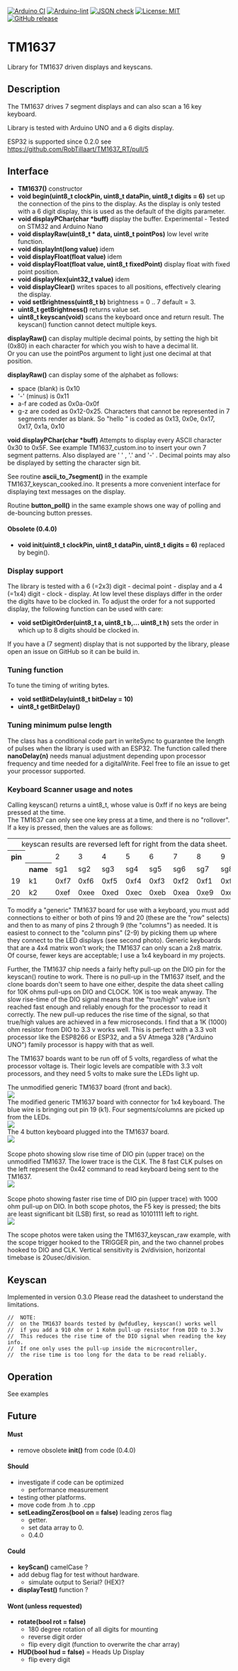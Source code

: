 [![Arduino CI](https://github.com/robtillaart/TM1637_RT/workflows/Arduino%20CI/badge.svg)](https://github.com/marketplace/actions/arduino_ci)
[![Arduino-lint](https://github.com/RobTillaart/TM1637_RT/actions/workflows/arduino-lint.yml/badge.svg)](https://github.com/RobTillaart/TM1637_RT/actions/workflows/arduino-lint.yml)
[![JSON check](https://github.com/RobTillaart/TM1637_RT/actions/workflows/jsoncheck.yml/badge.svg)](https://github.com/RobTillaart/TM1637_RT/actions/workflows/jsoncheck.yml)
[![License: MIT](https://img.shields.io/badge/license-MIT-green.svg)](https://github.com/RobTillaart/TM1637_RT/blob/master/LICENSE)
[![GitHub release](https://img.shields.io/github/release/RobTillaart/TM1637_RT.svg?maxAge=3600)](https://github.com/RobTillaart/TM1637_RT/releases)


# TM1637

Library for TM1637 driven displays and keyscans.


## Description

The TM1637 drives 7 segment displays and can also scan a 16 key keyboard.

Library is tested with Arduino UNO and a 6 digits display.

ESP32 is supported since 0.2.0 see https://github.com/RobTillaart/TM1637_RT/pull/5


## Interface

- **TM1637()** constructor
- **void begin(uint8_t clockPin, uint8_t dataPin, uint8_t digits = 6)** set up the connection of the pins to the display.
As the display is only tested with a 6 digit display, this is used as the default of the digits parameter.
- **void displayPChar(char \*buff)** display the buffer. Experimental - Tested on STM32 and Arduino Nano
- **void displayRaw(uint8_t \* data, uint8_t pointPos)** low level write function.
- **void displayInt(long value)** idem
- **void displayFloat(float value)** idem
- **void displayFloat(float value, uint8_t fixedPoint)** display float with fixed point position.
- **void displayHex(uint32_t value)** idem
- **void displayClear()** writes spaces to all positions, effectively clearing the display.
- **void setBrightness(uint8_t b)** brightness = 0 .. 7 default = 3.
- **uint8_t getBrightness()** returns value set.
- **uint8_t keyscan(void)** scans the keyboard once and return result. 
The keyscan() function cannot detect multiple keys.


**displayRaw()** can display multiple decimal points, by setting the high bit (0x80) 
in each character for which you wish to have a decimal lit.  
Or you can use the pointPos argument to light just one decimal at that position.

**displayRaw()** can display some of the alphabet as follows:
   - space (blank) is 0x10
   - '-' (minus) is 0x11
   - a-f are coded as 0x0a-0x0f
   - g-z are coded as 0x12-0x25.  Characters that cannot be represented in 7 segments render as blank.
So "hello " is coded as 0x13, 0x0e, 0x17, 0x17, 0x1a, 0x10
   
**void displayPChar(char \*buff)** Attempts to display every ASCII character 0x30 to 0x5F. 
See example TM1637_custom.ino to insert your own 7 segment patterns.
Also displayed are  '  ' , '.' and '-' . Decimal points may also be displayed by setting the character sign bit.

See routine **ascii_to_7segment()** in the example TM1637_keyscan_cooked.ino. 
It presents a more convenient interface for displaying text messages on the display.

Routine **button_poll()** in the same example shows one way of polling and de-bouncing button presses.


#### Obsolete (0.4.0)

- **void init(uint8_t clockPin, uint8_t dataPin, uint8_t digits = 6)** replaced by begin().


### Display support

The library is tested with a 6 (=2x3) digit - decimal point - display and a 4 (=1x4) digit - clock - display. 
At low level these displays differ in the order the digits have to be clocked in.
To adjust the order for a not supported display, the following function can be used with care:

- **void setDigitOrder(uint8_t a, uint8_t b,... uint8_t h)** sets the order in which up to 8 digits should be clocked in.

If you have a (7 segment) display that is not supported by the library, 
please open an issue on GitHub so it can be build in.


### Tuning function

To tune the timing of writing bytes.

- **void    setBitDelay(uint8_t bitDelay = 10)**
- **uint8_t getBitDelay()**


### Tuning minimum pulse length

The class has a conditional code part in writeSync to guarantee the length of pulses
when the library is used with an ESP32. The function called there **nanoDelay(n)**
needs manual adjustment depending upon processor frequency and time needed for a digitalWrite.
Feel free to file an issue to get your processor supported.

### Keyboard Scanner usage and notes


Calling keyscan() returns a uint8_t, whose value is 0xff if no keys are being pressed at the time.  
The TM1637 can only see one key press at a time, and there is no "rollover".  
If a key is pressed, then the values are as follows:

<CENTER>
<TABLE>
<TR>
<TD colspan = 10 align="center">
   keyscan results are reversed left for right from the data sheet.
</TD>
</TR>
<TR>
<TH>pin</TH><TD>&nbsp</TD><TD>2</TD><TD>3</TD><TD>4</TD><TD>5</TD><TD>6</TD><TD>7</TD><TD>8</TD><TD>9</TD>
</TR>
<TR>
</TD><TD>&nbsp;</TD><TH>name</TH><TD>sg1</TD><TD>sg2</TD><TD>sg3</TD><TD>sg4</TD><TD>sg5</TD><TD>sg6</TD><TD>sg7</TD><TD>sg8</TD>
</TR>
<TR>
</TD><TD>19</TD><TD>k1</TD><TD>0xf7</TD><TD>0xf6</TD><TD>0xf5</TD><TD>0xf4</TD><TD>0xf3</TD><TD>0xf2</TD><TD>0xf1</TD><TD>0xf0</TD>
</TR>
<TR>
</TD><TD>20</TD><TD>k2</TD><TD>0xef</TD><TD>0xee</TD><TD>0xed</TD><TD>0xec</TD><TD>0xeb</TD><TD>0xea</TD><TD>0xe9</TD><TD>0xe8</TD>
</TR>
</TABLE>
</CENTER>
<P>
To modify a "generic" TM1637 board for use with a keyboard, you must add connections to either or both of pins 19 and 20 (these are the "row" selects) and then to as many of pins 2 through 9 (the "columns") as needed.  It is easiest to connect to the "column pins" (2-9) by picking them up where they connect to the LED displays (see second photo).  Generic keyboards that are a 4x4 matrix won't work; the TM1637 can only scan a 2x8 matrix.  Of course, fewer keys are acceptable; I use a 1x4 keyboard in my projects.
</P>
<P>
Further, the TM1637 chip needs a fairly hefty pull-up on the DIO pin for the keyscan() routine to work.  There is no pull-up in the TM1637 itself, and the clone boards don't seem to have one either, despite the data sheet calling for 10K ohms pull-ups on DIO and CLOCK.  10K is too weak anyway.  The slow rise-time of the DIO signal means that the "true/high" value isn't reached fast enough and reliably enough for the processor to read it correctly.  The new pull-up reduces the rise time of the signal, so that true/high values are achieved in a few microseconds.  I find that a 1K (1000) ohm resistor from DIO to 3.3 v works well.  This is perfect with a 3.3 volt processor like the ESP8266 or ESP32, and a 5V Atmega 328 ("Arduino UNO") family processor is happy with that as well.
</P>
<P>
The TM1637 boards want to be run off of 5 volts, regardless of what the processor voltage is.  Their logic levels are compatible with 3.3 volt processors, and they need 5 volts to make sure the LEDs light up.
</P>
The unmodified generic TM1637 board (front and back).</br>
<IMG src="images/unmodified.jpg">
</br>
The modified generic TM1637 board with connector for 1x4 keyboard. The blue wire is bringing out pin 19 (k1).  Four segments/columns are picked up from the LEDs.</br>
<IMG src="images/modified.jpg">
</br>
The 4 button keyboard plugged into the TM1637 board.</br>
<IMG src="images/disp_plus_kbd.jpg"></br>
</br>
Scope photo showing slow rise time of DIO pin (upper trace) on the unmodified TM1637.  The lower trace is the CLK.  The 8 fast CLK pulses on the left represent the 0x42 command to read keyboard being sent to the TM1637.</br>
<IMG src="images/slow_rise.jpg"></br>
</br>
Scope photo showing faster rise time of DIO pin (upper trace) with 1000 ohm pull-up on DIO.  In both scope photos, the F5 key is pressed; the bits are least significant bit (LSB) first, so read as 10101111 left to right.</br>
<IMG src="images/fast_rise.jpg"></br>

The scope photos were taken using the TM1637_keyscan_raw example, with the scope trigger hooked to the TRIGGER pin, and the two channel probes hooked to DIO and CLK.  Vertical sensitivity is 2v/division, horizontal timebase is 20usec/division.


## Keyscan

Implemented in version 0.3.0  Please read the datasheet to understand the limitations.

```
//  NOTE: 
//  on the TM1637 boards tested by @wfdudley, keyscan() works well 
//  if you add a 910 ohm or 1 Kohm pull-up resistor from DIO to 3.3v
//  This reduces the rise time of the DIO signal when reading the key info.
//  If one only uses the pull-up inside the microcontroller, 
//  the rise time is too long for the data to be read reliably.
```


## Operation

See examples


## Future

#### Must

- remove obsolete **init()** from code (0.4.0)

#### Should

- investigate if code can be optimized
  - performance measurement
- testing other platforms.
- move code from .h to .cpp
- **setLeadingZeros(bool on = false)** leading zeros flag
  - getter.
  - set data array to 0.
  - 0.4.0

#### Could

- **keyScan()** camelCase ?
- add debug flag for test without hardware.
  - simulate output to Serial? (HEX)?
- **displayTest()** function ?


#### Wont (unless requested)

- **rotate(bool rot = false)**
  - 180 degree rotation of all digits for mounting  
  - reverse digit order
  - flip every digit (function to overwrite the char array)
- **HUD(bool hud = false)** = Heads Up Display
  - flip every digit

